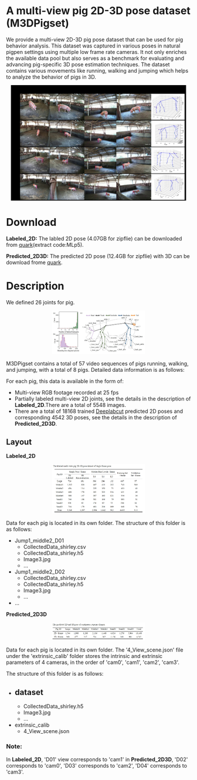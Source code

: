 # A multi-view pig 2D-3D pose dataset (M3DPigset)
  We provide a multi-view 2D-3D pig pose dataset that can be used for pig behavior analysis. This dataset was captured in various poses in natural pigpen settings using multiple low frame rate cameras. It not only enriches the available data pool but also serves as a benchmark for evaluating and advancing pig-specific 3D pose estimation techniques. The dataset contains various movements like running, walking and jumping which helps to analyze the behavior of pigs in 3D. 

<p align="center">
<img src="https://github.com/shirleyanan/M3DPigset/blob/main/images/Fig1.jpg" width="95%">
</p>

# Download
**Labeled_2D:** The labled 2D pose (4.07GB for zipflie) can be downloaded from [quark](https://pan.quark.cn/s/00d2f8ba1447)(extract code:MLp5).

**Predicted_2D3D:** The predicted 2D pose (12.4GB for zipflie) with 3D can be download frome [quark](https://drive.google.com/drive/folders/1RC2eLC0VJ-3wMhJj90IV0IsVjZSvO2I6).

# Description
We defined 26 joints for pig.
<p align="center">
<img src="https://github.com/shirleyanan/M3DPigset/blob/main/images/Fig2.jpg" width="50%">
</p>

M3DPigset contains a total of 57 video sequences of pigs running, walking, and jumping, with a total of 8 pigs. Detailed data information is as follows:

For each pig, this data is available in the form of:

* Multi-view RGB footage recorded at 25 fps
* Partially labeled multi-view 2D joints, see the details in the description of **Labeled_2D**.There are a total of 5548 images.
* There are a total of 18168 trained [Deeplabcut](https://github.com/DeepLabCut/DeepLabCut) predicted 2D poses and corresponding 4542 3D poses, see the details in the description of **Predicted_2D3D**.

## Layout 
**Labeled_2D**
<p align="center">
<img src="https://github.com/shirleyanan/M3DPigset/blob/main/images/%E5%BE%AE%E4%BF%A1%E6%88%AA%E5%9B%BE_20240603180528.png" width="50%">
</p>
Data for each pig is located in its own folder. The structure of this folder is as follows:

- Jump1_middle2_D01
  - CollectedData_shirley.csv
  - CollectedData_shirley.h5
  - Image3.jpg
  - ...
- Jump1_middle2_D02
  - CollectedData_shirley.csv
  - CollectedData_shirley.h5
  - Image3.jpg
  - ...
- ...

  
**Predicted_2D3D** 
<p align="center">
<img src="https://github.com/shirleyanan/M3DPigset/blob/main/images/%E5%BE%AE%E4%BF%A1%E6%88%AA%E5%9B%BE_20240603180544.png" width="50%">
</p>
Data for each pig is located in its own folder. The '4_View_scene.json' file under the 'extrinsic_calib' folder stores the intrinsic and extrinsic parameters of 4 cameras, in the order of 'cam0', 'cam1', 'cam2', 'cam3'.


The structure of this folder is as follows:

- dataset
  - 
  - CollectedData_shirley.h5
  - Image3.jpg
  - ...
- extrinsic_calib
  - 4_View_scene.json
### Note:
In **Labeled_2D**, 'D01' view corresponds to 'cam1' in **Predicted_2D3D**, 'D02' corresponds to 'cam0', 'D03' corresponds to 'cam2', 'D04' corresponds to 'cam3'.

